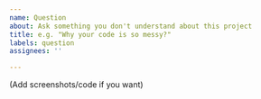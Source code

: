 ```yaml
---
name: Question
about: Ask something you don't understand about this project
title: e.g. "Why your code is so messy?"
labels: question
assignees: ''

---
```


(Add screenshots/code if you want)
